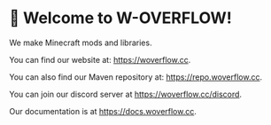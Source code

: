 # 👋 Welcome to W-OVERFLOW!

We make Minecraft mods and libraries. 

You can find our website at: <https://woverflow.cc>.

You can also find our Maven repository at: <https://repo.woverflow.cc>.

You can join our discord server at <https://woverflow.cc/discord>.

Our documentation is at <https://docs.woverflow.cc>.
